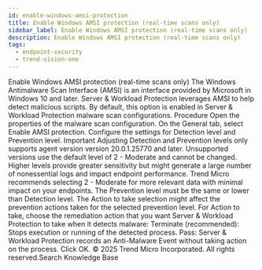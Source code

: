 ```yaml
---
id: enable-windows-amsi-protection
title: Enable Windows AMSI protection (real-time scans only)
sidebar_label: Enable Windows AMSI protection (real-time scans only)
description: Enable Windows AMSI protection (real-time scans only)
tags:
  - endpoint-security
  - trend-vision-one
---
```


 Enable Windows AMSI protection (real-time scans only) The Windows Antimalware Scan Interface (AMSI) is an interface provided by Microsoft in Windows 10 and later. Server & Workload Protection leverages AMSI to help detect malicious scripts. By default, this option is enabled in Server & Workload Protection malware scan configurations. Procedure Open the properties of the malware scan configuration. On the General tab, select Enable AMSI protection. Configure the settings for Detection level and Prevention level. Important Adjusting Detection and Prevention levels only supports agent version version 20.0.1.25770 and later. Unsupported versions use the default level of 2 - Moderate and cannot be changed. Higher levels provide greater sensitivity but might generate a large number of nonessential logs and impact endpoint performance. Trend Micro recommends selecting 2 - Moderate for more relevant data with minimal impact on your endpoints. The Prevention level must be the same or lower than Detection level. The Action to take selection might affect the prevention actions taken for the selected prevention level. For Action to take, choose the remediation action that you want Server & Workload Protection to take when it detects malware: Terminate (recommended): Stops execution or running of the detected process. Pass: Server & Workload Protection records an Anti-Malware Event without taking action on the process. Click OK. © 2025 Trend Micro Incorporated. All rights reserved.Search Knowledge Base